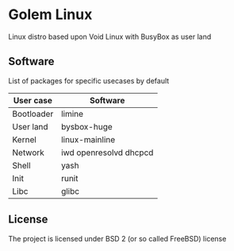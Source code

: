 # Golem Linux
Linux distro based upon Void Linux with BusyBox as user land

## Software
List of packages for specific usecases by default

| User case | Software              |
|-----------|-----------------------|
| Bootloader| limine                |
| User land | bysbox-huge           |
| Kernel    | linux-mainline        |
| Network   | iwd openresolvd dhcpcd|
| Shell     | yash                  |
| Init      | runit                 |
| Libc      | glibc                 |


## License
The project is licensed under BSD 2 (or so called FreeBSD) license
